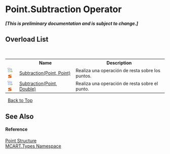 # Point.Subtraction Operator 
 _**\[This is preliminary documentation and is subject to change.\]**_


## Overload List
&nbsp;<table><tr><th></th><th>Name</th><th>Description</th></tr><tr><td>![Public operator](media/puboperator.gif "Public operator")![Static member](media/static.gif "Static member")</td><td><a href="2301531e-fcef-bbcc-1b92-a9cf72506c95">Subtraction(Point, Point)</a></td><td>
Realiza una operación de resta sobre los puntos.</td></tr><tr><td>![Public operator](media/puboperator.gif "Public operator")![Static member](media/static.gif "Static member")</td><td><a href="c9ad34c9-b77d-5344-4de7-afadf691ff95">Subtraction(Point, Double)</a></td><td>
Realiza una operación de resta sobre el punto.</td></tr></table>&nbsp;
<a href="#point.subtraction-operator">Back to Top</a>

## See Also


#### Reference
<a href="96c52a46-15c7-62ef-5b7a-5371b8695e0d">Point Structure</a><br /><a href="c5168ca1-3831-8d0b-91b8-6ec8e54f9c51">MCART.Types Namespace</a><br />